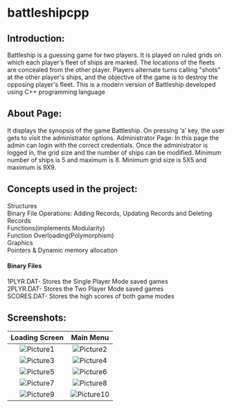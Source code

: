 # battleshipcpp
## Introduction:
Battleship is a guessing game for two players. It is played on
ruled grids on which each player’s fleet of ships are marked.
The locations of the fleets are concealed from the other
player. Players alternate turns calling &quot;shots&quot; at the other
player&#39;s ships, and the objective of the game is to destroy the
opposing player&#39;s fleet. This is a modern version of Battleship
developed using C++ programming language

## About Page:
It displays the synopsis of the game Battleship. On pressing ‘a’
key, the user gets to visit the administrator options.
Administrator Page:
In this page the admin can login with the correct credentials.
Once the administrator is logged in, the grid size and the
number of ships can be modified.
Minimum number of ships is 5 and maximum is 8.
Minimum grid size is 5X5 and maximum is 9X9.

## Concepts used in the project:

Structures <br />
Binary File Operations: Adding Records, Updating Records and Deleting Records <br />
Functions(implements Modularity) <br />
Function Overloading(Polymorphism) <br />
Graphics <br />
Pointers &amp; Dynamic memory allocation
#### Binary Files <br />
1PLYR.DAT- Stores the Single Player Mode saved games <br />
2PLYR.DAT- Stores the Two Player Mode saved games <br />
SCORES.DAT- Stores the high scores of both game modes <br />

## Screenshots:
Loading Screen             | Main Menu    
:-------------------------:|:-------------------------:
![Picture1](https://user-images.githubusercontent.com/54500859/189523434-6eda4600-1c66-4b1e-8760-74a2b67e5db8.jpg) | ![Picture2](https://user-images.githubusercontent.com/54500859/189523433-b9421415-b428-4926-8c6f-f3318744ac50.jpg)
![Picture3](https://user-images.githubusercontent.com/54500859/189523432-e56ffe87-c52c-46a0-9348-3e59af9363ff.jpg) | ![Picture4](https://user-images.githubusercontent.com/54500859/189523431-256a4a7b-2b34-4fce-93e9-40edf7ab91d9.jpg)
![Picture5](https://user-images.githubusercontent.com/54500859/189523430-37285883-e8aa-49fe-b30f-ae6e90ab59d9.jpg) | ![Picture6](https://user-images.githubusercontent.com/54500859/189523429-b2cdd42e-4789-4f7a-9dbb-e480eadf2fff.jpg)
![Picture7](https://user-images.githubusercontent.com/54500859/189523428-84d2eab9-a049-4a42-90c1-e27bd68ace5b.jpg) | ![Picture8](https://user-images.githubusercontent.com/54500859/189523427-4573d75c-e478-489c-8196-a95e72ea6778.jpg)
![Picture9](https://user-images.githubusercontent.com/54500859/189523426-1cac173b-44e6-471e-9bb4-2cb7f5089af0.jpg) | ![Picture10](https://user-images.githubusercontent.com/54500859/189523425-2b893fa3-38d7-4741-9995-0370aa2ee8f8.jpg)







